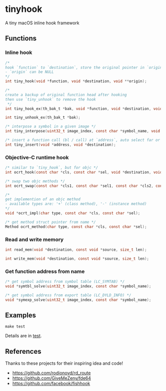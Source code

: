 # tinyhook

A tiny macOS inline hook framework

## Functions

### Inline hook

```c
/*
hook `function` to `destination`, store the original pointer in `origin`
- `origin` can be NULL
*/
int tiny_hook(void *function, void *destination, void **origin);

/*
create a backup of original function head after hooking
then use `tiny_unhook` to remove the hook
 */
int tiny_hook_ex(th_bak_t *bak, void *function, void *destination, void **origin);

int tiny_unhook_ex(th_bak_t *bak);

/* interpose a symbol in a given image */
int tiny_interpose(uint32_t image_index, const char *symbol_name, void *replacement);

/* insert a function call (bl / call) at `address`, auto select far or near */
int tiny_insert(void *address, void *destination);
```

### Objective-C runtime hook

```c
/* similar to `tiny_hook`, but for objc */
int ocrt_hook(const char *cls, const char *sel, void *destination, void **origin);

/* swap two objc methods */
int ocrt_swap(const char *cls1, const char *sel1, const char *cls2, const char *sel2);

/*
get implemention of an objc method
- available types are: '+' (class method), '-' (instance method)
*/
void *ocrt_impl(char type, const char *cls, const char *sel);

/* get method struct pointer from name */
Method ocrt_method(char type, const char *cls, const char *sel);
```

### Read and write memory

```c
int read_mem(void *destination, const void *source, size_t len);

int write_mem(void *destination, const void *source, size_t len);
```

### Get function address from name

```c
/* get symbol address from symbol table (LC_SYMTAB) */
void *symtbl_solve(uint32_t image_index, const char *symbol_name);

/* get symbol address from export table (LC_DYLD_INFO) */
void *symexp_solve(uint32_t image_index, const char *symbol_name);
```

## Examples

```shell
make test
```

Details are in [test](https://github.com/Antibioticss/tinyhook/tree/main/test).

## References

Thanks to these projects for their inspiring idea and code!

- <https://github.com/rodionovd/rd_route>
- <https://github.com/GiveMeZeny/fde64>
- <https://github.com/facebook/fishhook>
